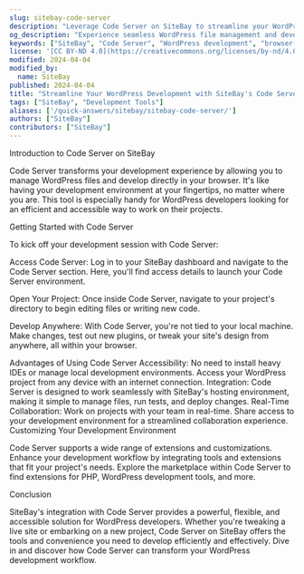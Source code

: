 ```yaml
---
slug: sitebay-code-server
description: "Leverage Code Server on SiteBay to streamline your WordPress development directly in your browser."
og_description: "Experience seamless WordPress file management and development with Code Server on SiteBay, right from your browser."
keywords: ["SiteBay", "Code Server", "WordPress development", "browser-based IDE"]
license: '[CC BY-ND 4.0](https://creativecommons.org/licenses/by-nd/4.0)'
modified: 2024-04-04
modified_by:
  name: SiteBay
published: 2024-04-04
title: "Streamline Your WordPress Development with SiteBay's Code Server"
tags: ["SiteBay", "Development Tools"]
aliases: ['/quick-answers/sitebay/sitebay-code-server/']
authors: ["SiteBay"]
contributors: ["SiteBay"]
---
```

Introduction to Code Server on SiteBay

Code Server transforms your development experience by allowing you to manage WordPress files and develop directly in your browser. It's like having your development environment at your fingertips, no matter where you are. This tool is especially handy for WordPress developers looking for an efficient and accessible way to work on their projects.

Getting Started with Code Server

To kick off your development session with Code Server:

Access Code Server: Log in to your SiteBay dashboard and navigate to the Code Server section. Here, you'll find access details to launch your Code Server environment.

Open Your Project: Once inside Code Server, navigate to your project's directory to begin editing files or writing new code.

Develop Anywhere: With Code Server, you're not tied to your local machine. Make changes, test out new plugins, or tweak your site's design from anywhere, all within your browser.

Advantages of Using Code Server
Accessibility: No need to install heavy IDEs or manage local development environments. Access your WordPress project from any device with an internet connection.
Integration: Code Server is designed to work seamlessly with SiteBay's hosting environment, making it simple to manage files, run tests, and deploy changes.
Real-Time Collaboration: Work on projects with your team in real-time. Share access to your development environment for a streamlined collaboration experience.
Customizing Your Development Environment

Code Server supports a wide range of extensions and customizations. Enhance your development workflow by integrating tools and extensions that fit your project's needs. Explore the marketplace within Code Server to find extensions for PHP, WordPress development tools, and more.

Conclusion

SiteBay's integration with Code Server provides a powerful, flexible, and accessible solution for WordPress developers. Whether you're tweaking a live site or embarking on a new project, Code Server on SiteBay offers the tools and convenience you need to develop efficiently and effectively. Dive in and discover how Code Server can transform your WordPress development workflow.